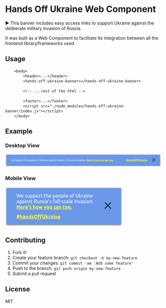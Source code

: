 # Hands Off Ukraine Web Component

▶️ This banner includes easy access links to support Ukraine against the deliberate military invasion of Russia.

It was built as a Web Component to facilitate its integration between all the frontend library/frameworks used.

## Usage

```
    <body>
        <header>...</header>
        <hands-off-ukraine-banner></hands-off-ukraine-banner>

        <!-- ...rest of the html -->

        <footer>...</footer>
        <script src="./node_modules/hands-off-ukraine-banner/index.js"></script>
    </body>
```

## Example

### Desktop View

![Alt text](./examples/hands-off-ukraine-banner.png?raw=true "Hands off Ukraine Banner - Desktop View")

### Mobile View

![Alt text](./examples/hands-off-ukraine-banner-mobile.png?raw=true "Hands off Ukraine Banner - Mobile View")

## Contributing

1. Fork it!
2. Create your feature branch: `git checkout -b my-new-feature`
3. Commit your changes: `git commit -am 'Add some feature'`
4. Push to the branch: `git push origin my-new-feature`
5. Submit a pull request

## License

MIT
